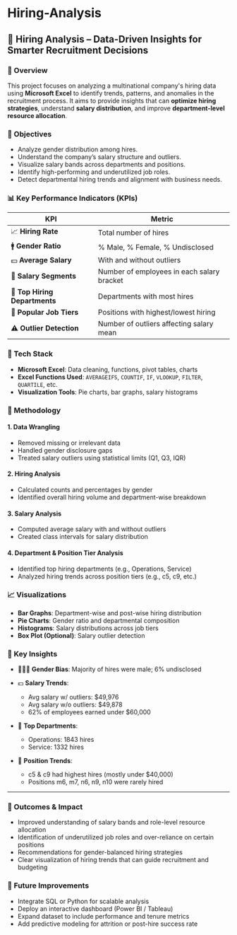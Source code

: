 # Hiring-Analysis
## 📁 Hiring Analysis – Data-Driven Insights for Smarter Recruitment Decisions

### 📌 Overview

This project focuses on analyzing a multinational company's hiring data using **Microsoft Excel** to identify trends, patterns, and anomalies in the recruitment process. It aims to provide insights that can **optimize hiring strategies**, understand **salary distribution**, and improve **department-level resource allocation**.

### 🎯 Objectives

* Analyze gender distribution among hires.
* Understand the company’s salary structure and outliers.
* Visualize salary bands across departments and positions.
* Identify high-performing and underutilized job roles.
* Detect departmental hiring trends and alignment with business needs.

### 📊 Key Performance Indicators (KPIs)

| KPI                           | Metric                                     |
| ----------------------------- | ------------------------------------------ |
| 📈 **Hiring Rate**            | Total number of hires                      |
| 🚹 **Gender Ratio**           | % Male, % Female, % Undisclosed            |
| 💵 **Average Salary**         | With and without outliers                  |
| 🧮 **Salary Segments**        | Number of employees in each salary bracket |
| 🏢 **Top Hiring Departments** | Departments with most hires                |
| 👔 **Popular Job Tiers**      | Positions with highest/lowest hiring       |
| ⚠️ **Outlier Detection**      | Number of outliers affecting salary mean   |

### 🧰 Tech Stack

* **Microsoft Excel**: Data cleaning, functions, pivot tables, charts
* **Excel Functions Used**: `AVERAGEIFS`, `COUNTIF`, `IF`, `VLOOKUP`, `FILTER`, `QUARTILE`, etc.
* **Visualization Tools**: Pie charts, bar graphs, salary histograms

### 🔎 Methodology

#### 1. **Data Wrangling**

* Removed missing or irrelevant data
* Handled gender disclosure gaps
* Treated salary outliers using statistical limits (Q1, Q3, IQR)

#### 2. **Hiring Analysis**

* Calculated counts and percentages by gender
* Identified overall hiring volume and department-wise breakdown

#### 3. **Salary Analysis**

* Computed average salary with and without outliers
* Created class intervals for salary distribution

#### 4. **Department & Position Tier Analysis**

* Identified top hiring departments (e.g., Operations, Service)
* Analyzed hiring trends across position tiers (e.g., c5, c9, etc.)

### 📈 Visualizations

* **Bar Graphs**: Department-wise and post-wise hiring distribution
* **Pie Charts**: Gender ratio and departmental composition
* **Histograms**: Salary distributions across job tiers
* **Box Plot (Optional)**: Salary outlier detection

### 📌 Key Insights

* 🧑‍🤝‍🧑 **Gender Bias**: Majority of hires were male; 6% undisclosed
* 💵 **Salary Trends**:

  * Avg salary w/ outliers: \$49,976
  * Avg salary w/o outliers: \$49,878
  * 62% of employees earned under \$60,000
* 🏢 **Top Departments**:

  * Operations: 1843 hires
  * Service: 1332 hires
* 👔 **Position Trends**:

  * c5 & c9 had highest hires (mostly under \$40,000)
  * Positions m6, m7, n6, n9, n10 were rarely hired

---

### 🚀 Outcomes & Impact

* Improved understanding of salary bands and role-level resource allocation
* Identification of underutilized job roles and over-reliance on certain positions
* Recommendations for gender-balanced hiring strategies
* Clear visualization of hiring trends that can guide recruitment and budgeting

### 🔧 Future Improvements

* Integrate SQL or Python for scalable analysis
* Deploy an interactive dashboard (Power BI / Tableau)
* Expand dataset to include performance and tenure metrics
* Add predictive modeling for attrition or post-hire success rate



